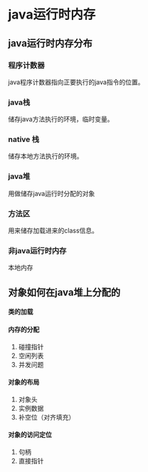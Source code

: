 # java运行时内存

## java运行时内存分布

### 程序计数器

java程序计数器指向正要执行的java指令的位置。

### java栈

储存java方法执行的环境，临时变量。

### native 栈

储存本地方法执行的环境。

### java堆

用做储存java运行时分配的对象

### 方法区

用来储存加载进来的class信息。

### 非java运行时内存

本地内存

## 对象如何在java堆上分配的

#### 类的加载

#### 内存的分配

1. 碰撞指针
2. 空闲列表
3. 并发问题

#### 对象的布局

1. 对象头
2. 实例数据
3. 补空位（对齐填充）

#### 对象的访问定位

1. 句柄
2. 直接指针

##  